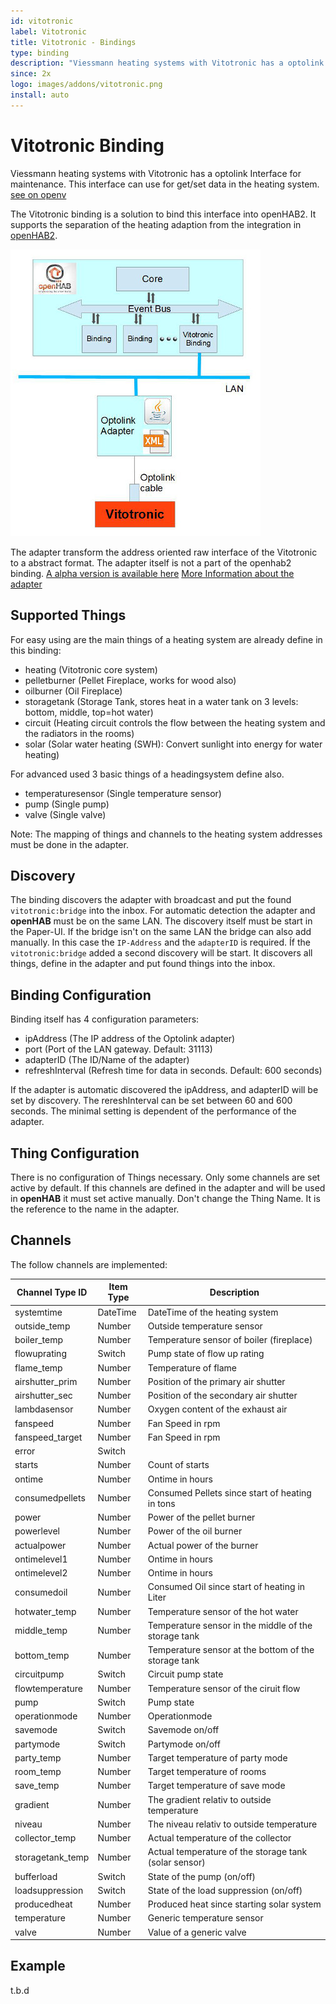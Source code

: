 ```yaml
---
id: vitotronic
label: Vitotronic
title: Vitotronic - Bindings
type: binding
description: "Viessmann heating systems with Vitotronic has a optolink Interface for maintenance."
since: 2x
logo: images/addons/vitotronic.png
install: auto
---
```


<!-- Attention authors: Do not edit directly. Please add your changes to the appropriate source repository -->

<!-- {% include base.html %} -->

# Vitotronic Binding

Viessmann heating systems with Vitotronic has a optolink Interface for maintenance.
This interface can use for get/set data in the heating system. [see on openv](http://openv.wikispaces.com)

The Vitotronic binding is a solution to bind this interface into openHAB2.
It supports the separation of the heating adaption from the integration in [openHAB2](http://www.openhab.org/).

![Architectur](doc/architecture_vitotronic.jpg)

The adapter transform the address oriented raw interface of the Vitotronic to a abstract format.
The adapter itself is not a part of the openhab2 binding.
[A alpha version is available here](https://github.com/steand/optolink)
[More Information about the adapter](https://github.com/steand/optolink/wiki)   

## Supported Things

For easy using are the main things of a heating system are already define in this binding:

*   heating (Vitotronic core system)
*   pelletburner (Pellet Fireplace, works for wood also)
*   oilburner (Oil Fireplace)
*   storagetank (Storage Tank, stores heat in a water tank on 3 levels: bottom, middle, top=hot water)
*   circuit (Heating circuit controls the flow between the heating system and the radiators in the rooms)
*   solar (Solar water heating (SWH): Convert sunlight into energy for water heating)

For advanced used 3 basic things of a headingsystem define also.

*   temperaturesensor (Single temperature sensor)
*   pump (Single pump)
*   valve (Single valve)

Note: The mapping of things and channels to the heating system addresses must be done in the adapter.

## Discovery

The binding discovers the adapter with broadcast and put the found `vitotronic:bridge` into the inbox. For automatic detection the adapter and **openHAB** must be on the same LAN. The discovery itself must be start in the Paper-UI.
If the bridge isn't on the same LAN the bridge can also add manually. In this case the `IP-Address` and the `adapterID` is required.
Íf the `vitotronic:bridge` added a second discovery will be start. It discovers all things, define in the adapter and put found things into the inbox.

## Binding Configuration

Binding itself has 4 configuration parameters:   

*   ipAddress (The IP address of the Optolink adapter)
*   port (Port of the LAN gateway. Default: 31113)
*   adapterID (The ID/Name of the adapter)
*   refreshInterval (Refresh time for data in seconds. Default: 600 seconds)

If the adapter is automatic discovered the ipAddress, and adapterID will be set by discovery.
The rereshInterval can be set between 60 and 600 seconds. The minimal setting is dependent of the performance of the adapter.



## Thing Configuration

There is no configuration of Things necessary. Only some channels are set active by default. If this channels are defined in the adapter and will be used in **openHAB**  it must set active manually.
Don't change the Thing Name. It is the reference to the name in the adapter.  

## Channels

The follow channels are implemented:   

| Channel Type ID  | Item Type | Description                                           |
|------------------|-----------|-------------------------------------------------------|
| systemtime       | DateTime  | DateTime of the heating system                        |
| outside_temp     | Number    | Outside temperature sensor                            |
| boiler_temp      | Number    | Temperature sensor of boiler (fireplace)              |
| flowuprating     | Switch    | Pump state of flow up rating                          |
| flame_temp       | Number    | Temperature of flame                                  |
| airshutter_prim  | Number    | Position of the primary air shutter                   |
| airshutter_sec   | Number    | Position of the secondary air shutter                 |
| lambdasensor     | Number    | Oxygen content of the exhaust air                     |
| fanspeed         | Number    | Fan Speed in rpm                                      |
| fanspeed_target  | Number    | Fan Speed in rpm                                      |
| error            | Switch    |                                                       |
| starts           | Number    | Count of starts                                       |
| ontime           | Number    | Ontime in hours                                       |
| consumedpellets  | Number    | Consumed Pellets since start of heating in tons       |
| power            | Number    | Power of the pellet burner                            |
| powerlevel       | Number    | Power of the oil burner                               |
| actualpower      | Number    | Actual power of the burner                            |
| ontimelevel1     | Number    | Ontime in hours                                       |
| ontimelevel2     | Number    | Ontime in hours                                       |
| consumedoil      | Number    | Consumed Oil since start of heating in Liter          |
| hotwater_temp    | Number    | Temperature sensor of the hot water                   |
| middle_temp      | Number    | Temperature sensor in the middle of the storage tank  |
| bottom_temp      | Number    | Temperature sensor at the bottom of the storage tank  |
| circuitpump      | Switch    | Circuit pump state                                    |
| flowtemperature  | Number    | Temperature sensor of the ciruit flow                 |
| pump             | Switch    | Pump state                                            |
| operationmode    | Number    | Operationmode                                         |
| savemode         | Switch    | Savemode on/off                                       |
| partymode        | Switch    | Partymode on/off                                      |
| party_temp       | Number    | Target temperature of party mode                      |
| room_temp        | Number    | Target temperature of rooms                           |
| save_temp        | Number    | Target temperature of save mode                       |
| gradient         | Number    | The gradient relativ to outside temperature           |
| niveau           | Number    | The niveau relativ to outside temperature             |
| collector_temp   | Number    | Actual temperature of the collector                   |
| storagetank_temp | Number    | Actual temperature of the storage tank (solar sensor) |
| bufferload       | Switch    | State of the pump (on/off)                            |
| loadsuppression  | Switch    | State of the load suppression (on/off)                |
| producedheat     | Number    | Produced heat since starting solar system             |
| temperature      | Number    | Generic temperature sensor                            |
| valve            | Number    | Value of a generic valve                              |

## Example

t.b.d
